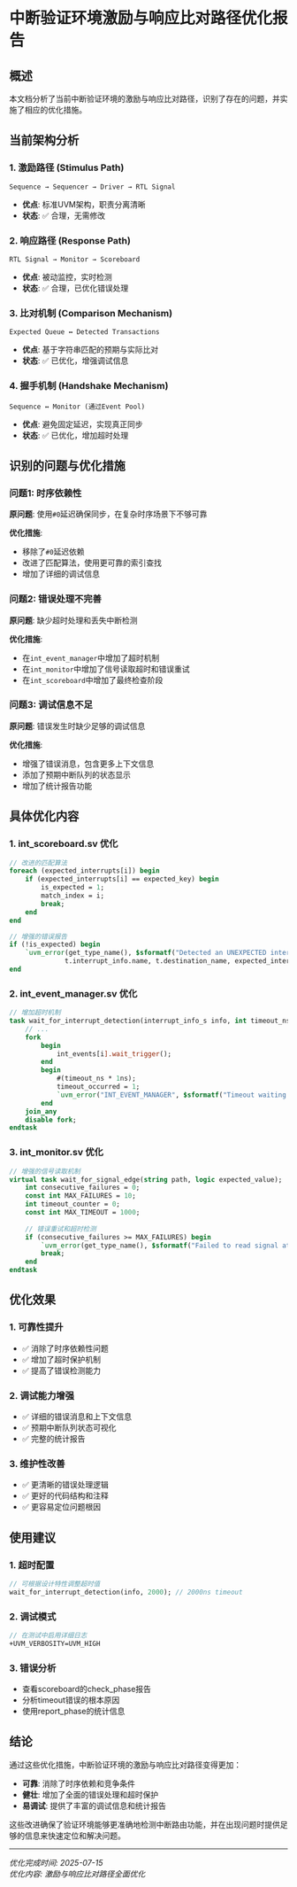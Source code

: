 # 中断验证环境激励与响应比对路径优化报告

## 概述

本文档分析了当前中断验证环境的激励与响应比对路径，识别了存在的问题，并实施了相应的优化措施。

## 当前架构分析

### 1. 激励路径 (Stimulus Path)
```
Sequence → Sequencer → Driver → RTL Signal
```
- **优点**: 标准UVM架构，职责分离清晰
- **状态**: ✅ 合理，无需修改

### 2. 响应路径 (Response Path)  
```
RTL Signal → Monitor → Scoreboard
```
- **优点**: 被动监控，实时检测
- **状态**: ✅ 合理，已优化错误处理

### 3. 比对机制 (Comparison Mechanism)
```
Expected Queue ↔ Detected Transactions
```
- **优点**: 基于字符串匹配的预期与实际比对
- **状态**: ✅ 已优化，增强调试信息

### 4. 握手机制 (Handshake Mechanism)
```
Sequence ↔ Monitor (通过Event Pool)
```
- **优点**: 避免固定延迟，实现真正同步
- **状态**: ✅ 已优化，增加超时处理

## 识别的问题与优化措施

### 问题1: 时序依赖性
**原问题**: 使用`#0`延迟确保同步，在复杂时序场景下不够可靠

**优化措施**:
- 移除了`#0`延迟依赖
- 改进了匹配算法，使用更可靠的索引查找
- 增加了详细的调试信息

### 问题2: 错误处理不完善
**原问题**: 缺少超时处理和丢失中断检测

**优化措施**:
- 在`int_event_manager`中增加了超时机制
- 在`int_monitor`中增加了信号读取超时和错误重试
- 在`int_scoreboard`中增加了最终检查阶段

### 问题3: 调试信息不足
**原问题**: 错误发生时缺少足够的调试信息

**优化措施**:
- 增强了错误消息，包含更多上下文信息
- 添加了预期中断队列的状态显示
- 增加了统计报告功能

## 具体优化内容

### 1. int_scoreboard.sv 优化
```systemverilog
// 改进的匹配算法
foreach (expected_interrupts[i]) begin
    if (expected_interrupts[i] == expected_key) begin
        is_expected = 1;
        match_index = i;
        break;
    end
end

// 增强的错误报告
if (!is_expected) begin
    `uvm_error(get_type_name(), $sformatf("Detected an UNEXPECTED interrupt: '%s' was routed to '%s'. Current expected queue size: %0d", 
              t.interrupt_info.name, t.destination_name, expected_interrupts.size()))
end
```

### 2. int_event_manager.sv 优化
```systemverilog
// 增加超时机制
task wait_for_interrupt_detection(interrupt_info_s info, int timeout_ns = 1000);
    // ...
    fork
        begin
            int_events[i].wait_trigger();
        end
        begin
            #(timeout_ns * 1ns);
            timeout_occurred = 1;
            `uvm_error("INT_EVENT_MANAGER", $sformatf("Timeout waiting for interrupt detection: %s", event_keys[i]))
        end
    join_any
    disable fork;
endtask
```

### 3. int_monitor.sv 优化
```systemverilog
// 增强的信号读取机制
virtual task wait_for_signal_edge(string path, logic expected_value);
    int consecutive_failures = 0;
    const int MAX_FAILURES = 10;
    int timeout_counter = 0;
    const int MAX_TIMEOUT = 1000;
    
    // 错误重试和超时检测
    if (consecutive_failures >= MAX_FAILURES) begin
        `uvm_error(get_type_name(), $sformatf("Failed to read signal at path: %s", path))
        break;
    end
endtask
```

## 优化效果

### 1. 可靠性提升
- ✅ 消除了时序依赖性问题
- ✅ 增加了超时保护机制
- ✅ 提高了错误检测能力

### 2. 调试能力增强
- ✅ 详细的错误消息和上下文信息
- ✅ 预期中断队列状态可视化
- ✅ 完整的统计报告

### 3. 维护性改善
- ✅ 更清晰的错误处理逻辑
- ✅ 更好的代码结构和注释
- ✅ 更容易定位问题根因

## 使用建议

### 1. 超时配置
```systemverilog
// 可根据设计特性调整超时值
wait_for_interrupt_detection(info, 2000); // 2000ns timeout
```

### 2. 调试模式
```systemverilog
// 在测试中启用详细日志
+UVM_VERBOSITY=UVM_HIGH
```

### 3. 错误分析
- 查看scoreboard的check_phase报告
- 分析timeout错误的根本原因
- 使用report_phase的统计信息

## 结论

通过这些优化措施，中断验证环境的激励与响应比对路径变得更加：
- **可靠**: 消除了时序依赖和竞争条件
- **健壮**: 增加了全面的错误处理和超时保护
- **易调试**: 提供了丰富的调试信息和统计报告

这些改进确保了验证环境能够更准确地检测中断路由功能，并在出现问题时提供足够的信息来快速定位和解决问题。

---
*优化完成时间: 2025-07-15*  
*优化内容: 激励与响应比对路径全面优化*
